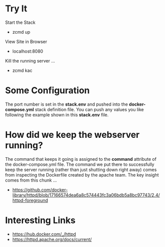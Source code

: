 # Try It

Start the Stack
* zcmd up

View Site in Browser
* localhost:8080

Kill the running server ...
* zcmd kac

# Some Configuration
The port number is set in the __stack.env__ and pushed into the __docker-compose.yml__ stack definition file.  You can push any values you like following the example shown in this __stack.env__ file.

# How did we keep the webserver running?
The command that keeps it going is assigned to the __command__ attribute of the docker-compose.yml file.  The command we put there to successfully keep the server running (rather than just shutting down right away) comes from inspecting the Dockerfile created by the apache team.  The key insight comes from this chunk ...

* https://github.com/docker-library/httpd/blob/17166574dea6a8c574443fc3a06bdb5a8bc97743/2.4/httpd-foreground

# Interesting Links
* https://hub.docker.com/_/httpd
* https://httpd.apache.org/docs/current/
